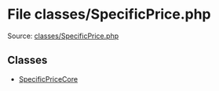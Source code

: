 File classes/SpecificPrice.php
=========

Source: [classes/SpecificPrice.php](https://github.com/PrestaShop/PrestaShop/blob/1.5.5.0/classes/SpecificPrice.php)


Classes
-------

* [SpecificPriceCore](class.SpecificPriceCore.md)

